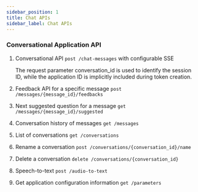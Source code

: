 ```yaml
---
sidebar_position: 1
title: Chat APIs
sidebar_label: Chat APIs
---
```


### Conversational Application API
1. Conversational API ```post /chat-messages``` with configurable SSE

   The request parameter conversation_id is used to identify the session ID, while the application ID is implicitly included during token creation.

2. Feedback API for a specific message ```post /messages/{message_id}/feedbacks```

3. Next suggested question for a message ```get /messages/{message_id}/suggested```

4. Conversation history of messages ```get /messages```

5. List of conversations ```get /conversations```

6. Rename a conversation ```post /conversations/{conversation_id}/name```

7. Delete a conversation ```delete /conversations/{conversation_id}```

8. Speech-to-text ```post /audio-to-text```

9. Get application configuration information ```get /parameters```
